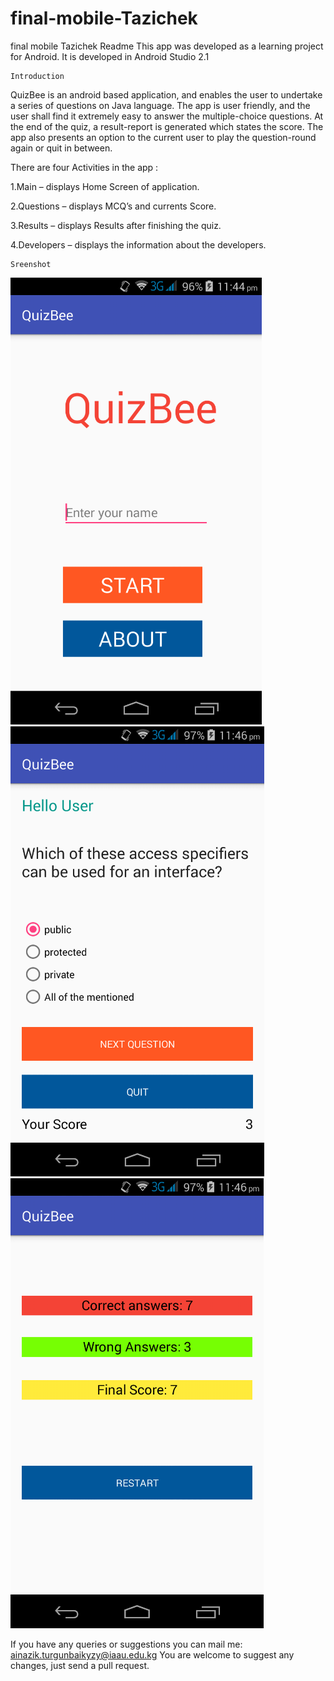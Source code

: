 # final-mobile-Tazichek
final mobile Tazichek
Readme
This app was developed as a learning project for Android. It is developed in Android Studio 2.1

    Introduction
QuizBee is an android based application, and enables the user to undertake a series of questions on Java language. The app is user friendly, and the user shall find it extremely easy to answer the multiple-choice questions. At the end of the quiz, a result-report is generated which states the score. The app also presents an option to the current user to play the question-round again or quit in between.

There are four Activities in the app :

1.Main – displays Home Screen of application.

2.Questions – displays MCQ’s and currents Score.

3.Results – displays Results after finishing the quiz.

4.Developers – displays the information about the developers.

    Sreenshot
  ![Screenshot](/screenshot/pic1.png)
  ![Screenshot](/screenshot/pic2.png)
  ![Screenshot](/screenshot/pic3.png)
  



If you have any queries or suggestions you can mail me: ainazik.turgunbaikyzy@iaau.edu.kg
You are welcome to suggest any changes, just send a pull request.

